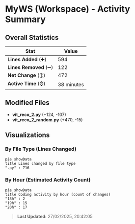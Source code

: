 # MyWS (Workspace) - Activity Summary 

## Overall Statistics

| Stat                   | Value                                                             |
| ---------------------- | ----------------------------------------------------------------- |
| **Lines Added** (➕)   | 594                                          |
| **Lines Removed** (➖) | 122                                        |
| **Net Change** (↕)    | 472                |
| **Active Time** (⌚)   | 38 minutes |


## Modified Files
- **vit_reco_2.py** (+124, -107)
- **vit_reco_2_random.py** (+470, -15)

## Visualizations

### By File Type (Lines Changed)

```mermaid
pie showData
title Lines changed by file type
".py" : 716
```

### By Hour (Estimated Activity Count)

```mermaid
pie showData
title Coding activity by hour (count of changes)
"18h" : 2
"19h" : 15
"20h" : 17
```


> **Last Updated:** 27/02/2025, 20:42:05